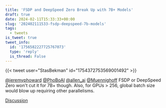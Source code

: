 ```yaml
---
title: 'FSDP and DeepSpeed Zero Break Up with 7B+ Models'
draft: true
date: 2024-02-11T15:33:33+00:00
slug: '202402111533-fsdp-deepspeed-7b-models'
tags:
  - tweets
is_tweet: true
tweet_info:
  id: '1756582227725767073'
  type: 'reply'
  is_thread: False
---
```




{{< tweet user="StasBekman" id="1754372753569001492" >}}

[@jeremyphoward](https://x.com/jeremyphoward) [@PhoBoAI](https://x.com/PhoBoAI) [@allen_ai](https://x.com/allen_ai) [@Muennighoff](https://x.com/Muennighoff) FSDP or DeepSpeed Zero won't cut it for 7B+ though. Also, for GPUs &gt; 256, global batch size would blow up requiring other parallelisms.

[Discussion](https://x.com/sytelus/status/1756582227725767073)
